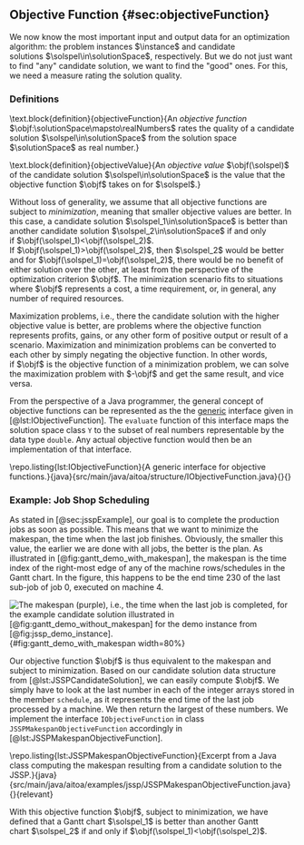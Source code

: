 ## Objective Function {#sec:objectiveFunction}

We now know the most important input and output data for an optimization algorithm: the problem instances&nbsp;$\instance$ and candidate solutions&nbsp;$\solspel\in\solutionSpace$, respectively.
But we do not just want to find "any" candidate solution, we want to find the "good" ones.
For this, we need a measure rating the solution quality.

### Definitions

\text.block{definition}{objectiveFunction}{An *objective function* $\objf:\solutionSpace\mapsto\realNumbers$ rates the quality of a candidate solution $\solspel\in\solutionSpace$ from the solution space $\solutionSpace$ as real number.}

\text.block{definition}{objectiveValue}{An *objective value* $\objf(\solspel)$ of the candidate solution $\solspel\in\solutionSpace$ is the value that the objective function $\objf$ takes on for $\solspel$.}

Without loss of generality, we assume that all objective functions are subject to *minimization*, meaning that smaller objective values are better.
In this case, a candidate solution&nbsp;$\solspel_1\in\solutionSpace$ is better than another candidate solution&nbsp;$\solspel_2\in\solutionSpace$ if and only if&nbsp;$\objf(\solspel_1)<\objf(\solspel_2)$.
If&nbsp;$\objf(\solspel_1)>\objf(\solspel_2)$, then&nbsp;$\solspel_2$ would be better and for&nbsp;$\objf(\solspel_1)=\objf(\solspel_2)$, there would be no benefit of either solution over the other, at least from the perspective of the optimization criterion&nbsp;$\objf$.
The minimization scenario fits to situations where&nbsp;$\objf$ represents a cost, a time requirement, or, in general, any number of required resources.

Maximization problems, i.e., there the candidate solution with the higher objective value is better, are problems where the objective function represents profits, gains, or any other form of positive output or result of a scenario.
Maximization and minimization problems can be converted to each other by simply negating the objective function.
In other words, if&nbsp;$\objf$ is the objective function of a minimization problem, we can solve the maximization problem with&nbsp;$-\objf$ and get the same result, and vice versa.

From the perspective of a Java programmer, the general concept of objective functions can be represented as the the [generic](http://en.wikipedia.org/wiki/Generics_in_Java) interface given in [@lst:IObjectiveFunction].
The `evaluate` function of this interface maps the solution space class&nbsp;`Y` to the subset of real numbers representable by the data type&nbsp;`double`.
Any actual objective function would then be an implementation of that interface.

\repo.listing{lst:IObjectiveFunction}{A generic interface for objective functions.}{java}{src/main/java/aitoa/structure/IObjectiveFunction.java}{}{}

### Example: Job Shop Scheduling

As stated in [@sec:jsspExample], our goal is to complete the production jobs as soon as possible.
This means that we want to minimize the makespan, the time when the last job finishes.
Obviously, the smaller this value, the earlier we are done with all jobs, the better is the plan.
As illustrated in [@fig:gantt_demo_with_makespan], the makespan is the time index of the right-most edge of any of the machine rows/schedules in the Gantt chart.
In the figure, this happens to be the end time&nbsp;230 of the last sub-job of job&nbsp;0, executed on machine&nbsp;4.

![The makespan (purple), i.e., the time when the last job is completed, for the example candidate solution illustrated in [@fig:gantt_demo_without_makespan] for the demo instance from [@fig:jssp_demo_instance].](\relative.path{gantt_demo_with_makespan.svgz}){#fig:gantt_demo_with_makespan width=80%}

Our objective function&nbsp;$\objf$ is thus equivalent to the makespan and subject to minimization.
Based on our candidate solution data structure from [@lst:JSSPCandidateSolution], we can easily compute&nbsp;$\objf$.
We simply have to look at the last number in each of the integer arrays stored in the member `schedule`, as it represents the end time of the last job processed by a machine.
We then return the largest of these numbers.
We implement the interface `IObjectiveFunction` in class `JSSPMakespanObjectiveFunction` accordingly in [@lst:JSSPMakespanObjectiveFunction].

\repo.listing{lst:JSSPMakespanObjectiveFunction}{Excerpt from a Java class computing the makespan resulting from a candidate solution to the JSSP.}{java}{src/main/java/aitoa/examples/jssp/JSSPMakespanObjectiveFunction.java}{}{relevant}

With this objective function&nbsp;$\objf$, subject to minimization, we have defined that a Gantt chart&nbsp;$\solspel_1$ is better than another Gantt chart&nbsp;$\solspel_2$ if and only if $\objf(\solspel_1)<\objf(\solspel_2)$.
